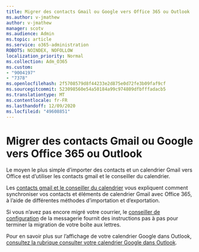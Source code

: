 ```yaml
---
title: Migrer des contacts Gmail ou Google vers Office 365 ou Outlook
ms.author: v-jmathew
author: v-jmathew
manager: scotv
ms.audience: Admin
ms.topic: article
ms.service: o365-administration
ROBOTS: NOINDEX, NOFOLLOW
localization_priority: Normal
ms.collection: Adm_O365
ms.custom:
- "9004197"
- "7378"
ms.openlocfilehash: 2f5708579d8f44233e2d875e0d72fe3b09faf9cf
ms.sourcegitcommit: 523098560e54a50184a99c974809dfbfffadacb5
ms.translationtype: MT
ms.contentlocale: fr-FR
ms.lasthandoff: 12/09/2020
ms.locfileid: "49608851"
---
```

# <a name="migrate-gmail-contacts-or-google-calendars-to-office-365-or-outlook"></a>Migrer des contacts Gmail ou Google vers Office 365 ou Outlook

Le moyen le plus simple d’importer des contacts et un calendrier Gmail vers Office est d’utiliser les contacts gmail et le conseiller du calendrier.

Les [contacts gmail et le conseiller du calendrier](https://go.microsoft.com/fwlink/?linkid=2134386) vous expliquent comment synchroniser vos contacts et éléments de calendrier Gmail avec Office 365, à l’aide de différentes méthodes d’importation et d’exportation.

Si vous n’avez pas encore migré votre courrier, le [conseiller de configuration](https://go.microsoft.com/fwlink/?linkid=2133951) de la messagerie fournit des instructions pas à pas pour terminer la migration de votre boîte aux lettres.

Pour en savoir plus sur l’affichage de votre calendrier Google dans Outlook, [consultez la rubrique consulter votre calendrier Google dans Outlook](https://go.microsoft.com/fwlink/?linkid=2083939).
